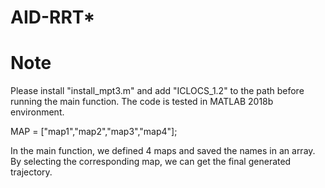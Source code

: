 # AID-RRT*
# Note
Please install "install_mpt3.m" and add "ICLOCS_1.2" to the path before running the main function.
The code is tested in MATLAB 2018b environment.

MAP = ["map1","map2","map3","map4"];

In the main function, we defined 4 maps and saved the names in an array. By selecting the corresponding map, we can get the final generated trajectory.

